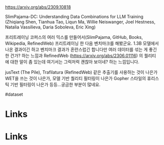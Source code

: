 https://arxiv.org/abs/2309.10818

SlimPajama-DC: Understanding Data Combinations for LLM Training (Zhiqiang Shen, Tianhua Tao, Liqun Ma, Willie Neiswanger, Joel Hestness, Natalia Vassilieva, Daria Soboleva, Eric Xing)

프리트레이닝 코퍼스의 여러 믹스를 만들어서(SlimPajama, GitHub, Books, Wikipedia, RefinedWeb) 프리트레이닝 한 다음 벤치마크를 해봤군요. 1.3B 모델에서 나온 결과이긴 하고 벤치마크 결과가 혼란스럽긴 합니다만 여러 데이터를 섞는 게 좋긴 한 건가? 하는 느낌과 RefinedWeb (https://arxiv.org/abs/2306.01116) 의 퀄리티에 대한 말이 좀 있는데 여기서는 그럭저럭 괜찮아 보이네? 하는 느낌입니다.

jusText (The Pile), Trafilatura (RefinedWeb) 같은 추출기를 사용하는 것이 나은가 WET을 쓰는 것이 나은가, 모델 기반 퀄리티 필터링이 나은가 Gopher 스타일의 휴리스틱 기반 필터링이 나은가 등등...궁금한 부분이 많네요.

#dataset

# Links

# Links


